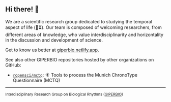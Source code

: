 ## Hi there! 👋

We are a scientific research group dedicated to studying the temporal aspect of life (🌱⏳). Our team is composed of welcoming  researchers, from different areas of knowledge, who value interdisciplinarity and horizontality in the discussion and development of science.

Get to know us better at [giperbio.netlify.app](https://giperbio.netlify.app).

See also other GIPERBIO repositories hosted by other organizations on GitHub:

* [`ropensci/mctq`](https://github.com/ropensci/mctq): ☀ Tools to process the Munich ChronoType Questionnaire (MCTQ)

---

<sub>Interdisciplinary Research Group on Biological Rhythms ([GIPERBIO](https://giperbio.netlify.app))
